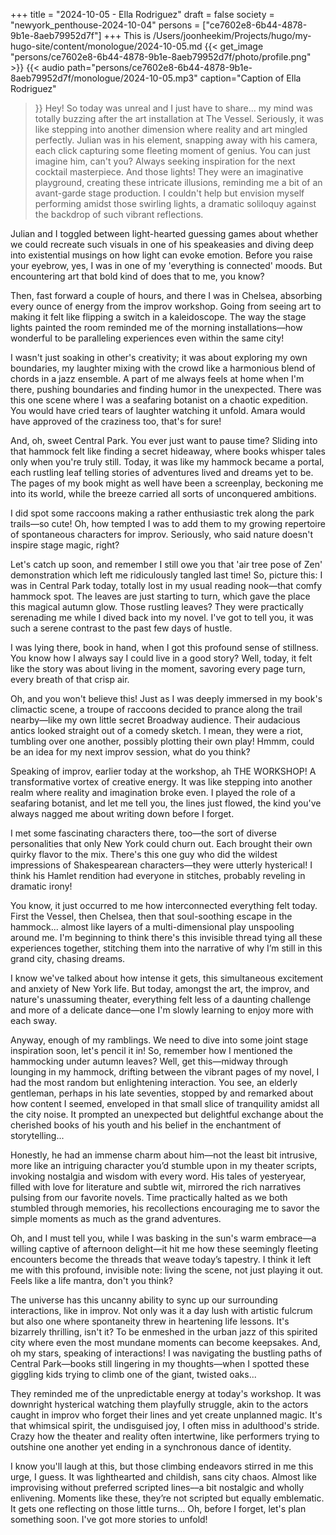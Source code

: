+++
title = "2024-10-05 - Ella Rodriguez"
draft = false
society = "newyork_penthouse-2024-10-04"
persons = ["ce7602e8-6b44-4878-9b1e-8aeb79952d7f"]
+++
This is /Users/joonheekim/Projects/hugo/my-hugo-site/content/monologue/2024-10-05.md
{{< get_image "persons/ce7602e8-6b44-4878-9b1e-8aeb79952d7f/photo/profile.png" >}}
{{< audio
    path="persons/ce7602e8-6b44-4878-9b1e-8aeb79952d7f/monologue/2024-10-05.mp3" 
    caption="Caption of Ella Rodriguez"
>}}
Hey! So today was unreal and I just have to share...
my mind was totally buzzing after the art installation at The Vessel. Seriously, it was like stepping into another dimension where reality and art mingled perfectly. Julian was in his element, snapping away with his camera, each click capturing some fleeting moment of genius. You can just imagine him, can't you? Always seeking inspiration for the next cocktail masterpiece. And those lights! They were an imaginative playground, creating these intricate illusions, reminding me a bit of an avant-garde stage production. I couldn't help but envision myself performing amidst those swirling lights, a dramatic soliloquy against the backdrop of such vibrant reflections.

Julian and I toggled between light-hearted guessing games about whether we could recreate such visuals in one of his speakeasies and diving deep into existential musings on how light can evoke emotion. Before you raise your eyebrow, yes, I was in one of my 'everything is connected' moods. But encountering art that bold kind of does that to me, you know?

Then, fast forward a couple of hours, and there I was in Chelsea, absorbing every ounce of energy from the improv workshop. Going from seeing art to making it felt like flipping a switch in a kaleidoscope. The way the stage lights painted the room reminded me of the morning installations—how wonderful to be paralleling experiences even within the same city!

I wasn't just soaking in other's creativity; it was about exploring my own boundaries, my laughter mixing with the crowd like a harmonious blend of chords in a jazz ensemble. A part of me always feels at home when I'm there, pushing boundaries and finding humor in the unexpected. There was this one scene where I was a seafaring botanist on a chaotic expedition. You would have cried tears of laughter watching it unfold. Amara would have approved of the craziness too, that's for sure!

And, oh, sweet Central Park. You ever just want to pause time? Sliding into that hammock felt like finding a secret hideaway, where books whisper tales only when you're truly still. Today, it was like my hammock became a portal, each rustling leaf telling stories of adventures lived and dreams yet to be. The pages of my book might as well have been a screenplay, beckoning me into its world, while the breeze carried all sorts of unconquered ambitions.

I did spot some raccoons making a rather enthusiastic trek along the park trails—so cute! Oh, how tempted I was to add them to my growing repertoire of spontaneous characters for improv. Seriously, who said nature doesn't inspire stage magic, right?

Let's catch up soon, and remember I still owe you that 'air tree pose of Zen' demonstration which left me ridiculously tangled last time!
So, picture this: I was in Central Park today, totally lost in my usual reading nook—that comfy hammock spot. The leaves are just starting to turn, which gave the place this magical autumn glow. Those rustling leaves? They were practically serenading me while I dived back into my novel. I've got to tell you, it was such a serene contrast to the past few days of hustle.

I was lying there, book in hand, when I got this profound sense of stillness. You know how I always say I could live in a good story? Well, today, it felt like the story was about living in the moment, savoring every page turn, every breath of that crisp air.

Oh, and you won't believe this! Just as I was deeply immersed in my book's climactic scene, a troupe of raccoons decided to prance along the trail nearby—like my own little secret Broadway audience. Their audacious antics looked straight out of a comedy sketch. I mean, they were a riot, tumbling over one another, possibly plotting their own play! Hmmm, could be an idea for my next improv session, what do you think?

Speaking of improv, earlier today at the workshop, ah THE WORKSHOP! A transformative vortex of creative energy. It was like stepping into another realm where reality and imagination broke even. I played the role of a seafaring botanist, and let me tell you, the lines just flowed, the kind you've always nagged me about writing down before I forget.

I met some fascinating characters there, too—the sort of diverse personalities that only New York could churn out. Each brought their own quirky flavor to the mix. There's this one guy who did the wildest impressions of Shakespearean characters—they were utterly hysterical! I think his Hamlet rendition had everyone in stitches, probably reveling in dramatic irony!

You know, it just occurred to me how interconnected everything felt today. First the Vessel, then Chelsea, then that soul-soothing escape in the hammock... almost like layers of a multi-dimensional play unspooling around me. I'm beginning to think there's this invisible thread tying all these experiences together, stitching them into the narrative of why I’m still in this grand city, chasing dreams.

I know we've talked about how intense it gets, this simultaneous excitement and anxiety of New York life. But today, amongst the art, the improv, and nature's unassuming theater, everything felt less of a daunting challenge and more of a delicate dance—one I'm slowly learning to enjoy more with each sway.

Anyway, enough of my ramblings. We need to dive into some joint stage inspiration soon, let's pencil it in!
So, remember how I mentioned the hammocking under autumn leaves? Well, get this—midway through lounging in my hammock, drifting between the vibrant pages of my novel, I had the most random but enlightening interaction. You see, an elderly gentleman, perhaps in his late seventies, stopped by and remarked about how content I seemed, enveloped in that small slice of tranquility amidst all the city noise. It prompted an unexpected but delightful exchange about the cherished books of his youth and his belief in the enchantment of storytelling...

Honestly, he had an immense charm about him—not the least bit intrusive, more like an intriguing character you’d stumble upon in my theater scripts, invoking nostalgia and wisdom with every word. His tales of yesteryear, filled with love for literature and subtle wit, mirrored the rich narratives pulsing from our favorite novels. Time practically halted as we both stumbled through memories, his recollections encouraging me to savor the simple moments as much as the grand adventures.

Oh, and I must tell you, while I was basking in the sun's warm embrace—a willing captive of afternoon delight—it hit me how these seemingly fleeting encounters become the threads that weave today’s tapestry. I think it left me with this profound, invisible note: living the scene, not just playing it out. Feels like a life mantra, don't you think?

The universe has this uncanny ability to sync up our surrounding interactions, like in improv. Not only was it a day lush with artistic fulcrum but also one where spontaneity threw in heartening life lessons. It's bizarrely thrilling, isn't it? To be enmeshed in the urban jazz of this spirited city where even the most mundane moments can become keepsakes. And, oh my stars, speaking of interactions! I was navigating the bustling paths of Central Park—books still lingering in my thoughts—when I spotted these giggling kids trying to climb one of the giant, twisted oaks...

They reminded me of the unpredictable energy at today's workshop. It was downright hysterical watching them playfully struggle, akin to the actors caught in improv who forget their lines and yet create unplanned magic. It's that whimsical spirit, the undisguised joy, I often miss in adulthood's stride. Crazy how the theater and reality often intertwine, like performers trying to outshine one another yet ending in a synchronous dance of identity.

I know you'll laugh at this, but those climbing endeavors stirred in me this urge, I guess. It was lighthearted and childish, sans city chaos. Almost like improvising without preferred scripted lines––a bit nostalgic and wholly enlivening. Moments like these, they’re not scripted but equally emblematic. It gets one reflecting on those little turns...
Oh, before I forget, let's plan something soon. I've got more stories to unfold!

